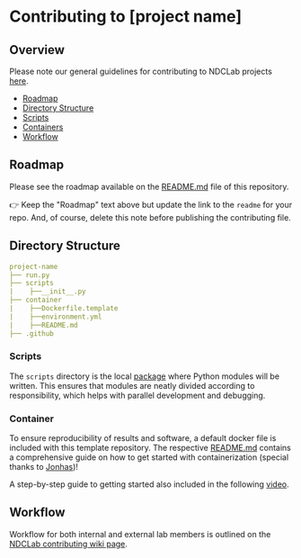 # Contributing to [project name]

## Overview
Please note our general guidelines for contributing to NDCLab projects [here](https://ndclab.github.io/wiki/docs/contributing.html).

* [Roadmap](#Roadmap)  
* [Directory Structure](#Directory-Structure)  
* [Scripts](#Scripts)
* [Containers](#Containers)  
* [Workflow](#Workflow)  

## Roadmap
Please see the roadmap available on the [README.md](https://github.com/NDCLab/template-tool/blob/main/README.md) file of this repository.

:point_right: Keep the "Roadmap" text above but update the link to the `readme` for your repo. And, of course, delete this note before publishing the contributing file.

## Directory Structure
```yml
project-name
├── run.py
├── scripts
|    ├──__init__.py
├── container
|    ├──Dockerfile.template 
|    ├──environment.yml
|    ├──README.md 
├── .github 
```

### Scripts
The `scripts` directory is the local [package](https://docs.python.org/3/tutorial/modules.html#packages) where Python modules will be written. This ensures that modules are neatly divided according to responsibility, which helps with parallel development and debugging. 

### Container
To ensure reproducibility of results and software, a default docker file is included with this template repository. The respective [README.md](https://github.com/NDCLab/template-tool/tree/main/container) contains a comprehensive guide on how to get started with containerization (special thanks to [Jonhas](https://github.com/Jonhas))!

A step-by-step guide to getting started also included in the following [video](https://www.youtube.com/watch?v=oO8n3y23b6M). 

## Workflow
Workflow for both internal and external lab members is outlined on the [NDCLab contributing wiki page](https://ndclab.github.io/wiki/docs/contributing.html). 

